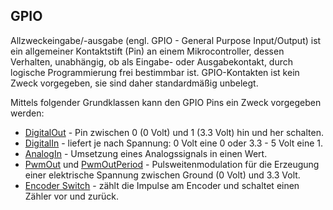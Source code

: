 GPIO
----

Allzweckeingabe/-ausgabe (engl. GPIO - General Purpose Input/Output) ist ein allgemeiner Kontaktstift (Pin) an einem Mikrocontroller, dessen Verhalten, unabhängig, ob als Eingabe- oder Ausgabekontakt, durch logische Programmierung frei bestimmbar ist. GPIO-Kontakten ist kein Zweck vorgegeben, sie sind daher standardmäßig unbelegt.

Mittels folgender Grundklassen kann den GPIO Pins ein Zweck vorgegeben werden:

* [DigitalOut](DigitalOut/) -  Pin zwischen 0 (0 Volt) und 1 (3.3 Volt) hin und her schalten.
* [DigitalIn](DigitalIn/)  - liefert je nach Spannung: 0 Volt eine 0 oder 3.3 - 5 Volt eine 1.
* [AnalogIn](AnalogIn/)    - Umsetzung eines Analogssignals in einen Wert.
* [PwmOut](PwmOut/) und [PwmOutPeriod](PwmOutPeriod/) - Pulsweitenmodulation für die Erzeugung einer elektrische Spannung zwischen Ground (0 Volt) und 3.3 Volt.
* [Encoder Switch](EncoderSwitch/) - zählt die Impulse am Encoder und schaltet einen Zähler vor und zurück.
